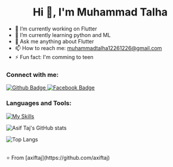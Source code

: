  <h1 align="center">Hi 👋, I'm Muhammad Talha</h1>

- 🔭 I’m currently working on Flutter
- 🌱 I’m currently learning python and ML
- 💬 Ask me anything about Flutter 
- 📫 How to reach me: muhammadtalha12261226@gmail.com
- ⚡ Fun fact: I'm comming to teen
  
### Connect with me:
<div id="badges">
  <a href="https://github.com/talha270">
    <img src="https://img.shields.io/badge/Github-white?style=for-the-badge&logo=Github&logoColor=black" alt="Github Badge"/>
  </a>

  
   <a href="https://www.facebook.com/profile.php?id=100083563110213">
    <img src="https://img.shields.io/badge/Facebook-blue?style=for-the-badge&logo=facebook&logoColor=white" alt="Facebook Badge"/>
  </a>

</div>

### Languages and Tools:
[![My Skills](https://skillicons.dev/icons?i=flutter,dart,firebase,github,git,postman,figma,xd&perline=5)](https://skillicons.dev)

![Asif Taj's GitHub stats](https://github-readme-stats.vercel.app/api?username=axiftaj&show_icons=true&theme=dark)

![Top Langs](https://github-readme-stats.vercel.app/api/top-langs/?username=axiftaj&theme=dark)


<br>
⭐️ From [axiftaj](https://github.com/axiftaj)
